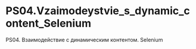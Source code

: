 # PS04.Vzaimodeystvie_s_dynamic_content_Selenium
PS04. Взаимодействие с динамическим контентом. Selenium
